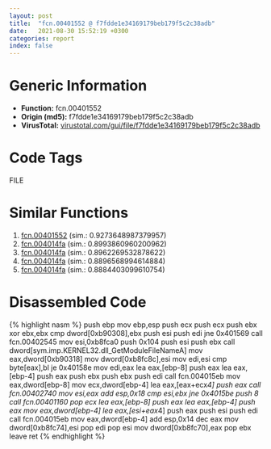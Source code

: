 ```yaml
---
layout: post
title:  "fcn.00401552 @ f7fdde1e34169179beb179f5c2c38adb"
date:   2021-08-30 15:52:19 +0300
categories: report
index: false
---
```


# Generic Information
- **Function:** fcn.00401552
- **Origin (md5):** f7fdde1e34169179beb179f5c2c38adb
- **VirusTotal:** [virustotal.com/gui/file/f7fdde1e34169179beb179f5c2c38adb][virustotal_ref]

# Code Tags
<span class="tag" id="FILE">FILE</span>


# Similar Functions

1. [fcn.00401552][similar_1_ref] (sim.: 0.9273648987379957)
2. [fcn.004014fa][similar_2_ref] (sim.: 0.8993860960200962)
3. [fcn.004014fa][similar_3_ref] (sim.: 0.8962269532878622)
4. [fcn.004014fa][similar_4_ref] (sim.: 0.8896568994614884)
5. [fcn.004014fa][similar_5_ref] (sim.: 0.8884403099610754)


# Disassembled Code

{% highlight nasm %}
push ebp
mov ebp,esp
push ecx
push ecx
push ebx
xor ebx,ebx
cmp dword[0xb90308],ebx
push esi
push edi
jne 0x401569
call fcn.00402545
mov esi,0xb8fca0
push 0x104
push esi
push ebx
call dword[sym.imp.KERNEL32.dll_GetModuleFileNameA]
mov eax,dword[0xb90318]
mov dword[0xb8fc8c],esi
mov edi,esi
cmp byte[eax],bl
je 0x40158e
mov edi,eax
lea eax,[ebp-8]
push eax
lea eax,[ebp-4]
push eax
push ebx
push ebx
push edi
call fcn.004015eb
mov eax,dword[ebp-8]
mov ecx,dword[ebp-4]
lea eax,[eax+ecx*4]
push eax
call fcn.00402740
mov esi,eax
add esp,0x18
cmp esi,ebx
jne 0x4015be
push 8
call fcn.00401160
pop ecx
lea eax,[ebp-8]
push eax
lea eax,[ebp-4]
push eax
mov eax,dword[ebp-4]
lea eax,[esi+eax*4]
push eax
push esi
push edi
call fcn.004015eb
mov eax,dword[ebp-4]
add esp,0x14
dec eax
mov dword[0xb8fc74],esi
pop edi
pop esi
mov dword[0xb8fc70],eax
pop ebx
leave 
ret 
{% endhighlight %}


[similar_1_ref]: /report/fcn.00401552@faca7110288761a0f664158c1f6c3986
[similar_2_ref]: /report/fcn.004014fa@f3270d9ed1099b0696018a4c8957a30a
[similar_3_ref]: /report/fcn.004014fa@96146d48f33d2b81d37cf455f4bd8c4b
[similar_4_ref]: /report/fcn.004014fa@2f7d0bff2a387da538798c888eb7f4a1
[similar_5_ref]: /report/fcn.004014fa@03566ca6c146fb1f8bfbce50f19cbb41
[virustotal_ref]: https://www.virustotal.com/gui/file/f7fdde1e34169179beb179f5c2c38adb